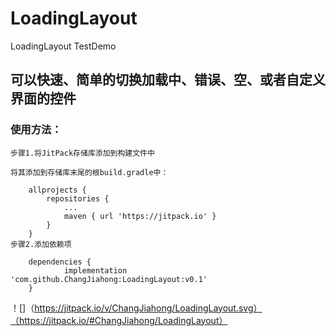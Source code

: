 # LoadingLayout
LoadingLayout TestDemo
## 可以快速、简单的切换加载中、错误、空、或者自定义界面的控件
### 使用方法：
```
步骤1.将JitPack存储库添加到构建文件中

将其添加到存储库末尾的根build.gradle中：

	allprojects {
		repositories {
			...
			maven { url 'https://jitpack.io' }
		}
	}
步骤2.添加依赖项

	dependencies {
	        implementation 'com.github.ChangJiahong:LoadingLayout:v0.1'
	}
 ```
  
！[]（https://jitpack.io/v/ChangJiahong/LoadingLayout.svg）（https://jitpack.io/#ChangJiahong/LoadingLayout）
